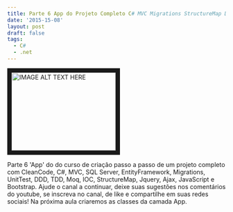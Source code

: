 ```yaml
---
title: Parte 6 App do Projeto Completo C# MVC Migrations StructureMap DDD TDD
date: '2015-15-08'
layout: post
draft: false
tags:
  - C#
  - .net
---
```


<a href="http://www.youtube.com/watch?feature=player_embedded&v=H2VIsjdBHwA
" target="_blank"><img src="http://img.youtube.com/vi/H2VIsjdBHwA/0.jpg" 
alt="IMAGE ALT TEXT HERE" width="240" height="180" border="10" /></a>

Parte 6 'App' do do curso de criação passo a passo de um projeto completo com CleanCode, C#, MVC, SQL Server, EntityFramework, Migrations, UnitTest, DDD, TDD, Moq, IOC, StructureMap, Jquery, Ajax, JavaScript e Bootstrap.
Ajude o canal a continuar, deixe suas sugestões nos comentários do youtube, se inscreva no canal, de like e compartilhe em suas redes sociais!
Na próxima aula criaremos as classes da camada App.
